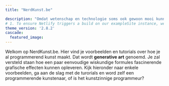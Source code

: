 ```yaml
---
title: "NerdKunst.be"

description: "Omdat wetenschap en technologie soms ook gewoon mooi kunnen zijn."
# 1. To ensure Netlify triggers a build on our exampleSite instance, we need to change a file in the exampleSite directory.
theme_version: '2.8.2'
cascade:
  featured_image: 
---
```

Welkom op NerdKunst.be. Hier vind je voorbeelden en tutorials over hoe je al programmerend kunst maakt. Dat wordt __generative art__ genoemd. Je zal versteld staan hoe een paar eenvoudige wiskundige formules fascinerende grafische effecten kunnen opleveren. Kijk hieronder naar enkele voorbeelden, ga aan de slag met de turorials en word zelf een programmerende kunstenaar, of is het kunstzinnige programmeur? 